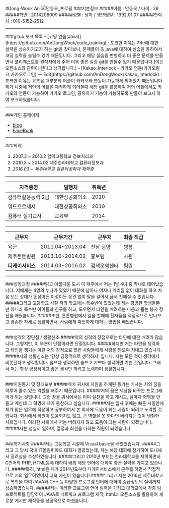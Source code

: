 #Dong-Wook An
![안동욱_프로필](https://scontent.xx.fbcdn.net/hphotos-prn2/v/t1.0-9/10413360_682603585146285_8950768675462151995_n.jpg?oh=2c2f0f8252ae90ac0516c65e15709fdb&oe=57730666)
###기본정보
#####이름 : 안동욱 / 나이 : 26<br>
#####학번 : 2014208009
#####성별 : 남자 / 생년월일 : 1992.01.07
#####연락처 : 010-5152-2512
<hr>
###gitub 포크 목록
- [코딩 연습(Java)](https://github.com/AnDongWook/code_training) : 포크한 이유는 자바에 대한 실력을 상승키기고자 하는 git을 찾다보니, 문제풀이 등 java에 대하여 실습을 통하여서 코딩 실력을 늘릴수 있기 때문입니다.
그리고 해당 실습을 변형하고 더 좋은 문제를 만들면서 풀리퀘스트를 원작자에게 주어 더욱 좋은 실습 git을 만들수 있기 때문입니다.(이는 오픈소스와 관련이 깊다고 생각합니다.)
- [Kakao_Interlock - 카카오 연동(카카오링크,카카오로그인)  — Edit](https://github.com/AnDongWook/Kakao_Interlock) : 포크한 이유는 요즈음 대부분의 어플이 카카오와 연동이 가능하게 되어있기 때문입니다. 제가 나중에 저만의 어플을 제작하게 되어질때 해당 git을 활용하여 저의 어플에서도 카카오와 연동이 가능하여 카카오 로그인, 공유하기 기능이 가능하도록 만들어 보고자 하여 포크하였습니다.
<hr>

###개인 홈페이지
- [blog](http://blog.daum.net/dhrtnstkawja)
- [FaceBook](https://www.facebook.com/profile.php?id=100001899491942)
<hr>

###학력
1. 2007.3 ~ 2010.2 함덕고등학교 정보처리과
2. 2010.3 ~ 2014.02 제주한라대학교 컴퓨터정보과
3. *2016.03 ~ 제주대학교 컴퓨터공학과 재학중*
<hr>

| 자격증명 | 발행처 | 취득년 |
| ------------- | ------------- | ------------- |
| 컴퓨터활용능력 2급 | 대한상공회의소 | 2010 |
| 워드프로세서 | 대한상공회의소 | 2010 |
| 컴퓨터 실기교사 | 교육부 | 2014 |

<hr>

| 근무지  | 근무기간 | 근무처  | 최종 직급 |
| ------------- | ------------- | ------------- | ------------- |
| 육군 | 2011.04~2013.04 | 전남 광양 | 병장 |
| 제주튼튼병원 | 2013.10~2014.02 | 홍보팀 | 사원 |
| **디케이서비스** | 2014.03~2016.02 | 검색운영센터 | 팀원 |

<hr>
###성장과정
#####맑고 아름다운 도시 이 제주에서 저는 1남 4녀 중 막내로 태어났습니다. 저에게는 4명의 누나가 있었기 때문에 남자나 여자나 거리낌 없이 대화를 하고 처음 보는 상대가 동성이든 이성이든 상관 없이 말을 걸어서 금세 친해질 수 있습니다.
#####그리고 고등학교 시절 저의 학교에는 특수반이 있었는데 저는 평범한 학생들뿐만 아니라 특수반 아이들과 친구를 하고, 도우면서 타인을 배려하는 마음과 돕는 봉사 정신을 배웠습니다.
#####또한, 튼튼병원에서 일을 할때에 환자들을 직접적으로 만나보고 겸손한 자세로 생활하면서, 사람에게 따뜻하게 대하는 방법을 배웠습니다.
<hr>
###성격의 장단점 / 생활신조
#####저의 성격의 장점으로는 타인에 대한 배려가 많습니다. 그렇지만, 이 부분이 단점이라면 단점입니다. 
#####하지만 저는 타인을 생각하고 타인을 챙기는 이런 저의 장점으로 많은 사람들에게 사랑을 받으며 지내고 있습니다.
#####저의 생활신조는 ‘항상 긍정적으로 생각하자’ 입니다. 저는 모든 것이 생각에서 비롯된다고 생각합니다. 슬프다 생각하면 슬프고 기쁘다 생각하면 기쁜 것입니다. 그래서 저는 항상 긍정적이고 좋은 생각만 하려고 노력하며 생활합니다.
<hr>
###지원동기 및 장래포부
#####제가 귀사에 지원을 하게된 동기는 기사는 저의 꿈을 이루어 줄수 있는 역할을 해주기 때문입니다.
#####저의 꿈은 세상을 바꾸는 프로그래머가 되는 것입니다. 그런 꿈을 귀사에서는 이미 실천을 하고 계시고, 날마다  혁명을 만들고 계신데 그 혁명에 제가 동참하고 싶습니다.
#####저는 입사 후에는 빠른 시일안에 제가 맡은 업무에 적응하고 공부하여서 본 회사에 도움이 되는 사람이 되려고 노력할 것입니다. 회사에서 직원이 도움되지도 않고, 큰 역할을 못 한다면 버려지는 것이 냉철한 사회입니다. 이러한 사회에서 저는 버려지지 않고 도움이 되는 사람이 되겠습니다.
#####저는 성실히 일하며, 열정과 최선을 다하는 직원이 되겠습니다.
<hr>
###특기사항
#####저는 고등학교 시절에 Visual basic을 배웠었습니다.
#####그리고 그 당시 국내 IT올림피아드 대회가 열렸었는데, 저는 해당 대회에 참가하여 도내에서 장려상을 수상하였습니다.
#####그리고 2010년 부터는 한라대학교를 제학하면서 C언어와 PHP, HTML등에 대하여 배워 해당 언어에 대하여 좋은 실력을 가지고 있습니다.
#####특히, html은 제가 2014년도부터 디케이서비스에서 근무를 하면서 직접적으로 저의 업무이었어서 더욱 자신이 있습니다!
#####그리고 저는 2016년 제주대학교로 복학을 하여 JAVA와 C++ 등 다양한 프로그램 언어에 대하여 중급정도의 실력까지 상승하였습니다.
#####저는 이러한 프로그램 언어 실력을 가지고 대학교에서 각종 팀프로젝트를 담당하여 JAVA로 네트워크 프로그램 제작, html과 오픈소스를 활용하여 새로운 게시판 제작등을 성공적으로 마쳤습니다.
